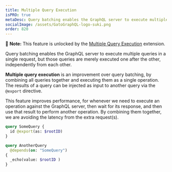 ```yaml
---
title: Multiple Query Execution
isPRO: true
metaDesc: Query batching enables the GraphQL server to execute multiple queries in a single request, but those queries are merely executed one after the other, independently from each other.
socialImage: /assets/GatoGraphQL-logo-suki.png
order: 820
---
```


📣 **Note:** This feature is unlocked by the [Multiple Query Execution](../../../extensions/multiple-query-execution/) extension.

Query batching enables the GraphQL server to execute multiple queries in a single request, but those queries are merely executed one after the other, independently from each other.

**Multiple query execution** is an improvement over query batching, by combining all queries together and executing them as a single operation. The results of a query can be injected as input to another query via the `@export` directive.

This feature improves performance, for whenever we need to execute an operation against the GraphQL server, then wait for its response, and then use that result to perform another operation. By combining them together, we are avoiding the latency from the extra request(s).

```graphql
query SomeQuery {
  id @export(as: $rootID)
}

query AnotherQuery
  @depends(on: "SomeQuery")
{
  _echo(value: $rootID )
}
```
